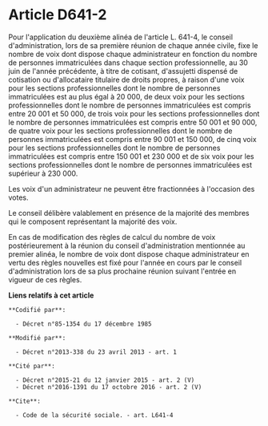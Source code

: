 # Article D641-2

Pour l'application du deuxième alinéa de l'article L. 641-4, le conseil d'administration, lors de sa première réunion de
chaque année civile, fixe le nombre de voix dont dispose chaque administrateur en fonction du nombre de personnes
immatriculées dans chaque section professionnelle, au 30 juin de l'année précédente, à titre de cotisant, d'assujetti
dispensé de cotisation ou d'allocataire titulaire de droits propres, à raison d'une voix pour les sections professionnelles
dont le nombre de personnes immatriculées est au plus égal à 20 000, de deux voix pour les sections professionnelles dont le
nombre de personnes immatriculées est compris entre 20 001 et 50 000, de trois voix pour les sections professionnelles dont
le nombre de personnes immatriculées est compris entre 50 001 et 90 000, de quatre voix pour les sections professionnelles
dont le nombre de personnes immatriculées est compris entre 90 001 et 150 000, de cinq voix pour les sections
professionnelles dont le nombre de personnes immatriculées est compris entre 150 001 et 230 000 et de six voix pour les
sections professionnelles dont le nombre de personnes immatriculées est supérieur à 230 000. 

Les voix d'un administrateur ne peuvent être fractionnées à l'occasion des votes. 

Le conseil délibère valablement en présence de la majorité des membres qui le composent représentant la majorité des voix. 

En cas de modification des règles de calcul du nombre de voix postérieurement à la réunion du conseil d'administration
mentionnée au premier alinéa, le nombre de voix dont dispose chaque administrateur en vertu des règles nouvelles est fixé
pour l'année en cours par le conseil d'administration lors de sa plus prochaine réunion suivant l'entrée en vigueur de ces
règles.

**Liens relatifs à cet article**

	**Codifié par**:

	  - Décret n°85-1354 du 17 décembre 1985

	**Modifié par**:

	  - Décret n°2013-338 du 23 avril 2013 - art. 1

	**Cité par**:

	  - Décret n°2015-21 du 12 janvier 2015 - art. 2 (V)
	  - Décret n°2016-1391 du 17 octobre 2016 - art. 2 (V)

	**Cite**:

	  - Code de la sécurité sociale. - art. L641-4
